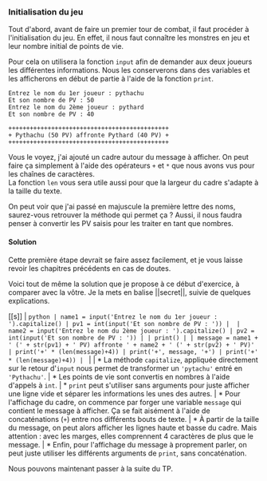 ### Initialisation du jeu

Tout d'abord, avant de faire un premier tour de combat, il faut procéder à l'initialisation du jeu.
En effet, il nous faut connaître les monstres en jeu et leur nombre initial de points de vie.

Pour cela on utilisera la fonction `input` afin de demander aux deux joueurs les différentes informations.
Nous les conserverons dans des variables et les afficherons en début de partie à l'aide de la fonction `print`.

```
Entrez le nom du 1er joueur : pythachu
Et son nombre de PV : 50
Entrez le nom du 2ème joueur : pythard
Et son nombre de PV : 40

+++++++++++++++++++++++++++++++++++++++++++++
+ Pythachu (50 PV) affronte Pythard (40 PV) +
+++++++++++++++++++++++++++++++++++++++++++++
```

Vous le voyez, j'ai ajouté un cadre autour du message à afficher.
On peut faire ça simplement à l'aide des opérateurs `+` et `*` que nous avons vus pour les chaînes de caractères.  
La fonction `len` vous sera utile aussi pour que la largeur du cadre s'adapte à la taille du texte.

On peut voir que j'ai passé en majuscule la première lettre des noms, saurez-vous retrouver la méthode qui permet ça ?
Aussi, il nous faudra penser à convertir les PV saisis pour les traiter en tant que nombres.

#### Solution

Cette première étape devrait se faire assez facilement, et je vous laisse revoir les chapitres précédents en cas de doutes.

Voici tout de même la solution que je propose à ce début d'exercice, à comparer avec la vôtre.
Je la mets en balise ||secret||, suivie de quelques explications.

[[s]]
| ```python
| name1 = input('Entrez le nom du 1er joueur : ').capitalize()
| pv1 = int(input('Et son nombre de PV : '))
| 
| name2 = input('Entrez le nom du 2ème joueur : ').capitalize()
| pv2 = int(input('Et son nombre de PV : '))
|
| print()
|
| message = name1 + ' (' + str(pv1) + ' PV) affronte ' + name2 + ' (' + str(pv2) + ' PV)'
| print('+' * (len(message)+4))
| print('+', message, '+')
| print('+' * (len(message)+4))
| ```
|
| * La méthode `capitalize`, appliquée directement sur le retour d'`input` nous permet de transformer un `'pytachu'` entré en `'Pythachu'`.
| * Les points de vie sont convertis en nombres à l'aide d'appels à `int`.
| * `print` peut s'utiliser sans arguments pour juste afficher une ligne vide et séparer les informations les unes des autres.
| * Pour l'affichage du cadre, on commence par forger une variable `message` qui contient le message à afficher. Ça se fait aisément à l'aide de concaténations (`+`) entre nos différents bouts de texte.
| * À partir de la taille du message, on peut alors afficher les lignes haute et basse du cadre. Mais attention : avec les marges, elles comprennent 4 caractères de plus que le message.
| * Enfin, pour l'affichage du message à proprement parler, on peut juste utiliser les différents arguments de `print`, sans concaténation.

Nous pouvons maintenant passer à la suite du TP.
